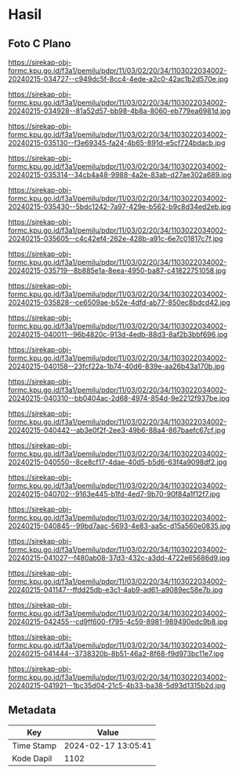 # Hasil

## Foto C Plano

https://sirekap-obj-formc.kpu.go.id/f3a1/pemilu/pdpr/11/03/02/20/34/1103022034002-20240215-034727--c949dc5f-8cc4-4ede-a2c0-42ac1b2d570e.jpg

https://sirekap-obj-formc.kpu.go.id/f3a1/pemilu/pdpr/11/03/02/20/34/1103022034002-20240215-034928--81a52d57-bb98-4b8a-8060-eb779ea6981d.jpg

https://sirekap-obj-formc.kpu.go.id/f3a1/pemilu/pdpr/11/03/02/20/34/1103022034002-20240215-035130--f3e69345-fa24-4b65-891d-e5cf724bdacb.jpg

https://sirekap-obj-formc.kpu.go.id/f3a1/pemilu/pdpr/11/03/02/20/34/1103022034002-20240215-035314--34cb4a48-9988-4a2e-83ab-d27ae302a689.jpg

https://sirekap-obj-formc.kpu.go.id/f3a1/pemilu/pdpr/11/03/02/20/34/1103022034002-20240215-035430--5bdc1242-7a97-429e-b562-b9c8d34ed2eb.jpg

https://sirekap-obj-formc.kpu.go.id/f3a1/pemilu/pdpr/11/03/02/20/34/1103022034002-20240215-035605--c4c42ef4-262e-428b-a91c-6e7c01817c7f.jpg

https://sirekap-obj-formc.kpu.go.id/f3a1/pemilu/pdpr/11/03/02/20/34/1103022034002-20240215-035719--8b885e1a-8eea-4950-ba87-c41822751058.jpg

https://sirekap-obj-formc.kpu.go.id/f3a1/pemilu/pdpr/11/03/02/20/34/1103022034002-20240215-035828--ce6509ae-b52e-4dfd-ab77-850ec8bdcd42.jpg

https://sirekap-obj-formc.kpu.go.id/f3a1/pemilu/pdpr/11/03/02/20/34/1103022034002-20240215-040011--96b4820c-913d-4edb-88d3-8af2b3bbf696.jpg

https://sirekap-obj-formc.kpu.go.id/f3a1/pemilu/pdpr/11/03/02/20/34/1103022034002-20240215-040158--23fcf22a-1b74-40d6-839e-aa26b43a170b.jpg

https://sirekap-obj-formc.kpu.go.id/f3a1/pemilu/pdpr/11/03/02/20/34/1103022034002-20240215-040310--bb0404ac-2d68-4974-854d-9e2212f937be.jpg

https://sirekap-obj-formc.kpu.go.id/f3a1/pemilu/pdpr/11/03/02/20/34/1103022034002-20240215-040442--ab3e0f2f-2ee3-49b6-88a4-867baefc67cf.jpg

https://sirekap-obj-formc.kpu.go.id/f3a1/pemilu/pdpr/11/03/02/20/34/1103022034002-20240215-040550--8ce8cf17-4dae-40d5-b5d6-63f4a9098df2.jpg

https://sirekap-obj-formc.kpu.go.id/f3a1/pemilu/pdpr/11/03/02/20/34/1103022034002-20240215-040702--9163e445-b1fd-4ed7-9b70-90f84a1f12f7.jpg

https://sirekap-obj-formc.kpu.go.id/f3a1/pemilu/pdpr/11/03/02/20/34/1103022034002-20240215-040845--99bd7aac-5693-4e83-aa5c-d15a560e0835.jpg

https://sirekap-obj-formc.kpu.go.id/f3a1/pemilu/pdpr/11/03/02/20/34/1103022034002-20240215-041027--f480ab08-37d3-432c-a3dd-4722e65686d9.jpg

https://sirekap-obj-formc.kpu.go.id/f3a1/pemilu/pdpr/11/03/02/20/34/1103022034002-20240215-041147--ffdd25db-e3c1-4ab9-ad61-a9089ec58e7b.jpg

https://sirekap-obj-formc.kpu.go.id/f3a1/pemilu/pdpr/11/03/02/20/34/1103022034002-20240215-042455--cd9ff600-f795-4c59-8981-989490edc9b8.jpg

https://sirekap-obj-formc.kpu.go.id/f3a1/pemilu/pdpr/11/03/02/20/34/1103022034002-20240215-041444--3738320b-8b51-46a2-8f68-f9d973bc11e7.jpg

https://sirekap-obj-formc.kpu.go.id/f3a1/pemilu/pdpr/11/03/02/20/34/1103022034002-20240215-041921--1bc35d04-21c5-4b33-ba38-5d93d1315b2d.jpg


## Metadata

| Key        | Value               |
| ---------- | ------------------- |
| Time Stamp | 2024-02-17 13:05:41 |
| Kode Dapil | 1102                |



